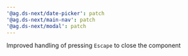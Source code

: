 ```yaml
---
'@ag.ds-next/date-picker': patch
'@ag.ds-next/main-nav': patch
'@ag.ds-next/modal': patch
---
```


Improved handling of pressing `Escape` to close the component 
